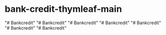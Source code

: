# bank-credit-thymleaf-main
"# Bankcredit" 
"# Bankcredit" 
"# Bankcredit" 
"# Bankcredit" 
"# Bankcredit" 
"# Bankcredit" 
"# Bankcredit" 
